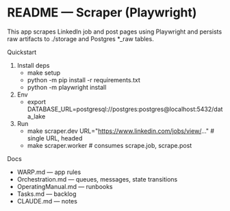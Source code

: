 # README — Scraper (Playwright)

This app scrapes LinkedIn job and post pages using Playwright and persists raw artifacts to ./storage and Postgres *_raw tables.

Quickstart
1) Install deps
   - make setup
   - python -m pip install -r requirements.txt
   - python -m playwright install
2) Env
   - export DATABASE_URL=postgresql://postgres:postgres@localhost:5432/data_lake
3) Run
   - make scraper.dev URL="https://www.linkedin.com/jobs/view/..."   # single URL, headed
   - make scraper.worker                                          # consumes scrape.job, scrape.post

Docs
- WARP.md — app rules
- Orchestration.md — queues, messages, state transitions
- OperatingManual.md — runbooks
- Tasks.md — backlog
- CLAUDE.md — notes


